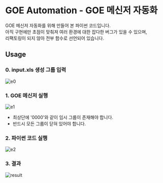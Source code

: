 # GOE Automation - GOE 메신저 자동화

GOE 메신저 자동화를 위해 만들어 본 파이썬 코드입니다.\
아직 구현에만 초점이 맞춰져 여러 환경에 대한 잡다한 버그가 있을 수 있으며,\
리팩토링이 되지 않아 전부 함수로 선언되어 있습니다.

## Usage

### 0. input.xls 생성 그룹 입력
![e0](https://user-images.githubusercontent.com/73877449/226229388-231daf51-802e-404a-954b-36069a56b012.png)

### 1. GOE 메신저 실행
![e1](https://user-images.githubusercontent.com/73877449/226229401-f3e15764-ffd1-48ef-ba17-95a080f834b4.png)
* 최상단에 '0000'와 같이 임시 그룹이 존재해야 합니다.
* 반드시 모든 그룹이 닫혀 있어야 합니다.

### 2. 파이썬 코드 실행
![e2](https://user-images.githubusercontent.com/73877449/226229414-cbaefd97-3e4a-429c-b4d3-1877b82971c2.png)

### 3. 결과
![result](https://user-images.githubusercontent.com/73877449/226229422-0e7f7b6c-868f-447d-ad1f-8113ed2930c3.png)
